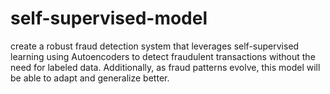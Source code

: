 # self-supervised-model
create a robust fraud detection system that leverages self-supervised learning using Autoencoders to detect fraudulent transactions without the need for labeled data. Additionally, as fraud patterns evolve, this model will be able to adapt and generalize better.
